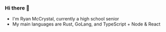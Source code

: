 ### Hi there 👋
- I'm Ryan McCrystal, currently a high school senior
- My main languages are Rust, GoLang, and TypeScript + Node & React
